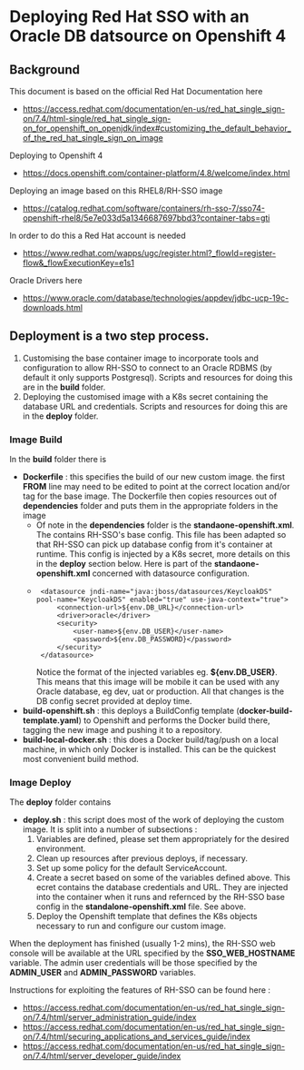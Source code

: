 # Deploying Red Hat SSO with an Oracle DB datsource on Openshift 4

## Background 

This document is based on the official Red Hat Documentation here

   * https://access.redhat.com/documentation/en-us/red_hat_single_sign-on/7.4/html-single/red_hat_single_sign-on_for_openshift_on_openjdk/index#customizing_the_default_behavior_of_the_red_hat_single_sign_on_image

Deploying to Openshift 4

   * https://docs.openshift.com/container-platform/4.8/welcome/index.html

Deploying an image based on this RHEL8/RH-SSO image

   * https://catalog.redhat.com/software/containers/rh-sso-7/sso74-openshift-rhel8/5e7e033d5a1346687697bbd3?container-tabs=gti

In order to do this a Red Hat account is needed

   * https://www.redhat.com/wapps/ugc/register.html?_flowId=register-flow&_flowExecutionKey=e1s1

Oracle Drivers here

   * https://www.oracle.com/database/technologies/appdev/jdbc-ucp-19c-downloads.html



## Deployment is a two step process.

   1. Customising the base container image to incorporate tools and configuration to allow RH-SSO to connect to an Oracle RDBMS (by default it only supports Postgresql). Scripts and resources for doing this are in the **build** folder.
   2. Deploying the customised image with a K8s secret containing the database URL and credentials. Scripts and resources for doing this are in the **deploy** folder.


### Image Build

In the **build** folder there is
   
   * **Dockerfile** : this specifies the build of our new custom image. the first **FROM** line may need to be edited to point at the correct location and/or tag for the base image. The Dockerfile then copies resources out of **dependencies** folder and puts them in the appropriate folders in the image
     * Of note in the **dependencies** folder is the **standaone-openshift.xml**. The contains RH-SSO's base config. This file has been adapted so that RH-SSO can pick up database config from it's container at runtime. This config is injected by a K8s secret, more details on this in the **deploy** section below. Here is part of the **standaone-openshift.xml** concerned with datasource configuration.
     * ```
        <datasource jndi-name="java:jboss/datasources/KeycloakDS" pool-name="KeycloakDS" enabled="true" use-java-context="true">
            <connection-url>${env.DB_URL}</connection-url>
            <driver>oracle</driver>
            <security>
                <user-name>${env.DB_USER}</user-name>
                <password>${env.DB_PASSWORD}</password>
            </security>
        </datasource>
       ```
       Notice the format of the injected variables eg. **${env.DB_USER}**. This means that this image will be mobile it can be used with any Oracle database, eg dev, uat or production. All that changes is the DB config secret provided at deploy time.
   * **build-openshift.sh** : this deploys a BuildConfig template (**docker-build-template.yaml**) to Openshift and performs the Docker build there, tagging the new image and pushing it to a repository.
   * **build-local-docker.sh** : this does a Docker build/tag/push on a local machine, in which only Docker is installed. This can be the quickest most convenient build method.


### Image Deploy

The **deploy** folder contains

   * **deploy.sh** : this script does most of the work of deploying the custom image. It is split into a number of subsections :
      1. Variables are defined, please set them appropriately for the desired environment.
      2. Clean up resources after previous deploys, if necessary.
      3. Set up some policy for the default ServiceAccount.
      4. Create a secret based on some of the variables defined above. This ecret contains the database credentials and URL. They are injected into the container when it runs and refernced by the RH-SSO base config in the **standalone-openshift.xml** file. See above.
      5. Deploy the Openshift template that defines the K8s objects necessary to run and configure our custom image.

When the deployment has finished (usually 1-2 mins), the RH-SSO web console will be available at the URL specified by the **SSO_WEB_HOSTNAME** variable. The admin user credentials will be those specified by the **ADMIN_USER** and **ADMIN_PASSWORD** variables.

Instructions for exploiting the features of RH-SSO can be found here :
  
   * https://access.redhat.com/documentation/en-us/red_hat_single_sign-on/7.4/html/server_administration_guide/index
   * https://access.redhat.com/documentation/en-us/red_hat_single_sign-on/7.4/html/securing_applications_and_services_guide/index
   * https://access.redhat.com/documentation/en-us/red_hat_single_sign-on/7.4/html/server_developer_guide/index